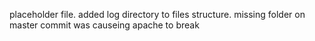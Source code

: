 placeholder file. added log directory to files structure. missing folder on master commit was causeing apache to break


